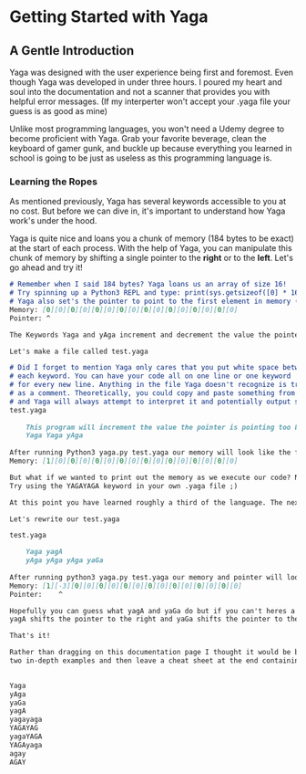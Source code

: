 # Getting Started with Yaga

## A Gentle Introduction
Yaga was designed with the user experience being first and foremost. Even though
Yaga was developed in under three hours. I poured my heart and soul
into the documentation and not a scanner that provides you with helpful
error messages. (If my interperter won't accept your .yaga file your guess is as good as mine)

Unlike most programming languages, you won't need a Udemy degree to
become proficient with Yaga. Grab your favorite beverage, clean the keyboard
of gamer gunk, and buckle up because everything you learned in school is
going to be just as useless as this programming language is.

### Learning the Ropes

As mentioned previously, Yaga has several keywords accessible to you at no cost.
But before we can dive in, it's important to understand how Yaga work's under the hood.

Yaga is quite nice and loans you a chunk of memory (184 bytes to be exact) at the start of each process.
With the help of Yaga, you can manipulate this chunk of memory by shifting a single
pointer to the **right** or to the **left**. Let's go ahead and try it!

```markdown
# Remember when I said 184 bytes? Yaga loans us an array of size 16!
# Try spinning up a Python3 REPL and type: print(sys.getsizeof([0] * 16))
# Yaga also set's the pointer to point to the first element in memory (always)
Memory: [0][0][0][0][0][0][0][0][0][0][0][0][0][0][0][0]
Pointer: ^

The Keywords Yaga and yAga increment and decrement the value the pointer is pointing too respectfully.

Let's make a file called test.yaga

# Did I forget to mention Yaga only cares that you put white space between
# each keyword. You can have your code all on one line or one keyword
# for every new line. Anything in the file Yaga doesn't recognize is treated
# as a comment. Theoretically, you could copy and paste something from wiki
# and Yaga will always attempt to interpret it and potentially output some interesting results.
test.yaga
    
    This program will increment the value the pointer is pointing too by two then decrement it by one
    Yaga Yaga yAga
    
After running Python3 yaga.py test.yaga our memory will look like the following:
Memory: [1][0][0][0][0][0][0][0][0][0][0][0][0][0][0][0]

But what if we wanted to print out the memory as we execute our code? No problem Yaga has you covered!
Try using the YAGAYAGA keyword in your own .yaga file ;)

At this point you have learned roughly a third of the language. The next portion is moving the pointer.

Let's rewrite our test.yaga

test.yaga

    Yaga yagA
    yAga yAga yAga yaGa
    
After running python3 yaga.py test.yaga our memory and pointer will look like the following:
Memory: [1][-3][0][0][0][0][0][0][0][0][0][0][0][0][0][0]
Pointer:    ^

Hopefully you can guess what yagA and yaGa do but if you can't heres a little help.
yagA shifts the pointer to the right and yaGa shifts the pointer to the left.

That's it!

Rather than dragging on this documentation page I thought it would be better to give
two in-depth examples and then leave a cheat sheet at the end containing all the Yaga keywords.
```

```markdown
         
Yaga
yAga
yaGa
yagA
yagayaga
YAGAYAG
yagaYAGA
YAGAyaga
agay
AGAY

```
